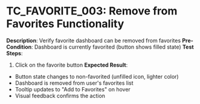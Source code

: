 # TC_FAVORITE_003: Remove from Favorites Functionality

**Description**: Verify favorite dashboard can be removed from favorites
**Pre-Condition**: Dashboard is currently favorited (button shows filled state)
**Test Steps**:
1. Click on the favorite button
**Expected Result**:
- Button state changes to non-favorited (unfilled icon, lighter color)
- Dashboard is removed from user's favorites list
- Tooltip updates to "Add to Favorites" on hover
- Visual feedback confirms the action